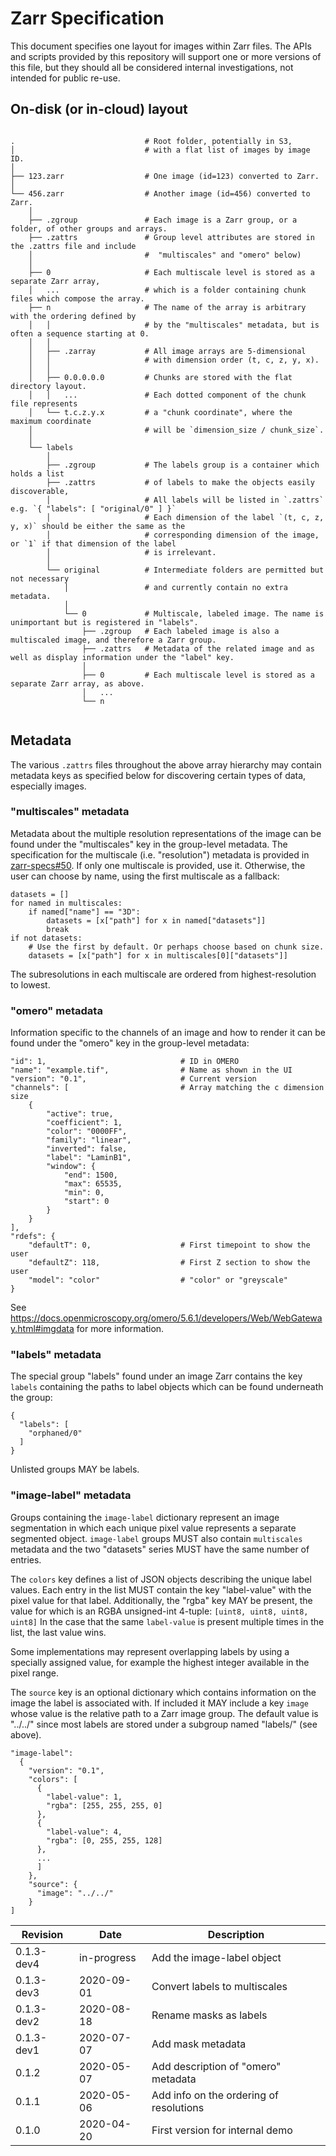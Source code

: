 # Zarr Specification

This document specifies one layout for images within Zarr files. The APIs and
scripts provided by this repository will support one or more versions of this
file, but they should all be considered internal investigations, not intended
for public re-use.

## On-disk (or in-cloud) layout

```

.                             # Root folder, potentially in S3,
│                             # with a flat list of images by image ID.
│
├── 123.zarr                  # One image (id=123) converted to Zarr.
│
└── 456.zarr                  # Another image (id=456) converted to Zarr.
    │
    ├── .zgroup               # Each image is a Zarr group, or a folder, of other groups and arrays.
    ├── .zattrs               # Group level attributes are stored in the .zattrs file and include
    │                         #  "multiscales" and "omero" below)
    │
    ├── 0                     # Each multiscale level is stored as a separate Zarr array,
    │   ...                   # which is a folder containing chunk files which compose the array.
    ├── n                     # The name of the array is arbitrary with the ordering defined by
    │   │                     # by the "multiscales" metadata, but is often a sequence starting at 0.
    │   │
    │   ├── .zarray           # All image arrays are 5-dimensional
    │   │                     # with dimension order (t, c, z, y, x).
    │   │
    │   ├── 0.0.0.0.0         # Chunks are stored with the flat directory layout.
    │   │   ...               # Each dotted component of the chunk file represents
    │   └── t.c.z.y.x         # a "chunk coordinate", where the maximum coordinate
    │                         # will be `dimension_size / chunk_size`.
    │
    └── labels
        │
        ├── .zgroup           # The labels group is a container which holds a list
        ├── .zattrs           # of labels to make the objects easily discoverable,
        │                     # All labels will be listed in `.zattrs` e.g. `{ "labels": [ "original/0" ] }`
        │                     # Each dimension of the label `(t, c, z, y, x)` should be either the same as the
        │                     # corresponding dimension of the image, or `1` if that dimension of the label
        │                     # is irrelevant.
        │
        └── original          # Intermediate folders are permitted but not necessary
            │                 # and currently contain no extra metadata.
            │
            └── 0             # Multiscale, labeled image. The name is unimportant but is registered in "labels".
                ├── .zgroup   # Each labeled image is also a multiscaled image, and therefore a Zarr group.
                ├── .zattrs   # Metadata of the related image and as well as display information under the "label" key.
                │
                ├── 0         # Each multiscale level is stored as a separate Zarr array, as above.
                │   ...
                └── n


```

## Metadata

The various `.zattrs` files throughout the above array hierarchy may contain metadata
keys as specified below for discovering certain types of data, especially images.

### "multiscales" metadata

Metadata about the multiple resolution representations of the image can be
found under the "multiscales" key in the group-level metadata.
The specification for the multiscale (i.e. "resolution") metadata is provided
in [zarr-specs#50](https://github.com/zarr-developers/zarr-specs/issues/50).
If only one multiscale is provided, use it. Otherwise, the user can choose by
name, using the first multiscale as a fallback:

```
datasets = []
for named in multiscales:
    if named["name"] == "3D":
        datasets = [x["path"] for x in named["datasets"]]
        break
if not datasets:
    # Use the first by default. Or perhaps choose based on chunk size.
    datasets = [x["path"] for x in multiscales[0]["datasets"]]
```

The subresolutions in each multiscale are ordered from highest-resolution
to lowest.

###  "omero" metadata

Information specific to the channels of an image and how to render it
can be found under the "omero" key in the group-level metadata:

```
"id": 1,                              # ID in OMERO
"name": "example.tif",                # Name as shown in the UI
"version": "0.1",                     # Current version
"channels": [                         # Array matching the c dimension size
    {
        "active": true,
        "coefficient": 1,
        "color": "0000FF",
        "family": "linear",
        "inverted": false,
        "label": "LaminB1",
        "window": {
            "end": 1500,
            "max": 65535,
            "min": 0,
            "start": 0
        }
    }
],
"rdefs": {
    "defaultT": 0,                    # First timepoint to show the user
    "defaultZ": 118,                  # First Z section to show the user
    "model": "color"                  # "color" or "greyscale"
}
```

See https://docs.openmicroscopy.org/omero/5.6.1/developers/Web/WebGateway.html#imgdata
for more information.

### "labels" metadata

The special group "labels" found under an image Zarr contains the key `labels` containing
the paths to label objects which can be found underneath the group:

```
{
  "labels": [
    "orphaned/0"
  ]
}
```

Unlisted groups MAY be labels.

### "image-label" metadata

Groups containing the `image-label` dictionary represent an image segmentation
in which each unique pixel value represents a separate segmented object.
`image-label` groups MUST also contain `multiscales` metadata and the two
"datasets" series MUST have the same number of entries.

The `colors` key defines a list of JSON objects describing the unique label
values. Each entry in the list MUST contain the key "label-value" with the
pixel value for that label. Additionally, the "rgba" key MAY be present, the
value for which is an RGBA unsigned-int 4-tuple: `[uint8, uint8, uint8, uint8]`
In the case that the same `label-value` is present multiple times in the list,
the last value wins.

Some implementations may represent overlapping labels by using a specially assigned
value, for example the highest integer available in the pixel range.

The `source` key is an optional dictionary which contains information on the
image the label is associated with. If included it MAY include a key `image`
whose value is the relative path to a Zarr image group. The default value is
"../../" since most labels are stored under a subgroup named "labels/" (see
above).


```
"image-label":
  {
    "version": "0.1",
    "colors": [
      {
        "label-value": 1,
        "rgba": [255, 255, 255, 0]
      },
      {
        "label-value": 4,
        "rgba": [0, 255, 255, 128]
      },
      ...
      ]
    },
    "source": {
      "image": "../../"
    }
]
```




| Revision   | Date         | Description                                |
| ---------- | ------------ | ------------------------------------------ |
| 0.1.3-dev4 | in-progress  | Add the image-label object                 |
| 0.1.3-dev3 | 2020-09-01   | Convert labels to multiscales              |
| 0.1.3-dev2 | 2020-08-18   | Rename masks as labels                     |
| 0.1.3-dev1 | 2020-07-07   | Add mask metadata                          |
| 0.1.2      | 2020-05-07   | Add description of "omero" metadata        |
| 0.1.1      | 2020-05-06   | Add info on the ordering of resolutions    |
| 0.1.0      | 2020-04-20   | First version for internal demo            |

